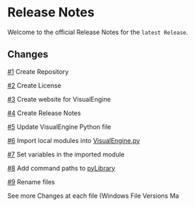 # Release Notes

Welcome to the official Release Notes for the `latest Release`.

## Changes

[#1](Issues.md#1) Create Repository

[#2](Issues.md#2) Create License

[#3](Issues.md#3) Create website for VisualEngine

[#4](Issues.md#4) Create Release Notes

[#5](Issues.md#5) Update VisualEngine Python file

[#6](Issues.md#6) Import local modules into [VisualEngine.py](VisualEngine.py)

[#7](Issues.md#7) Set variables in the imported module

[#8](Issues.md#8) Add command paths to [pyLibrary](pyLibrary.py)

[#9](Issues.md#9) Rename files

See more Changes at each file (Windows File Versions Ma